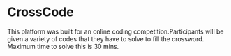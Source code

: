 # CrossCode
This platform was built for an online coding competition.Participants will be given a variety of codes that they have to solve to fill the crossword. Maximum time to solve this is 30 mins.
